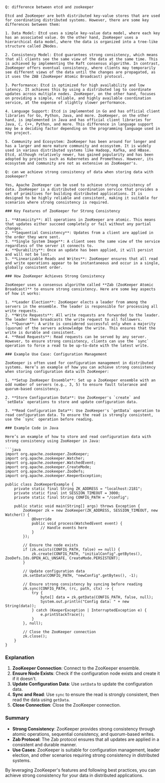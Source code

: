 ```
Q: difference between etcd and zookeeper

Etcd and ZooKeeper are both distributed key-value stores that are used for coordinating distributed systems. However, there are some key differences between them:

1. Data Model: Etcd uses a simple key-value data model, where each key has an associated value. On the other hand, ZooKeeper uses a hierarchical data model, where the data is organized into a tree-like structure called ZNodes.

2. Consistency Model: Etcd guarantees strong consistency, which means that all clients see the same view of the data at the same time. This is achieved by implementing the Raft consensus algorithm. In contrast, ZooKeeper offers eventual consistency, where clients may temporarily see different views of the data until the changes are propagated, as it uses the ZAB (ZooKeeper Atomic Broadcast) protocol.

3. Performance: Etcd is optimized for high availability and low latency. It achieves this by using a distributed log to coordinate updates across multiple nodes. ZooKeeper, on the other hand, focuses on providing a simple, reliable, and highly available coordination service, at the expense of slightly slower performance.

4. Language Support: Etcd is implemented in Go and has official client libraries for Go, Python, Java, and more. ZooKeeper, on the other hand, is implemented in Java and has official client libraries for Java, C, C++, Python, and more. This difference in language support may be a deciding factor depending on the programming language used in the project.

5. Community and Ecosystem: ZooKeeper has been around for longer and has a larger and more mature community and ecosystem. It is widely used in various distributed systems like Hadoop, Kafka, and HBase. Etcd, although relatively newer, has gained popularity and has been adopted by projects such as Kubernetes and Prometheus. However, its ecosystem and community are not as extensive as ZooKeeper's.

Q: can we achieve strong consistency of data when storing data with zookeeper?

Yes, Apache ZooKeeper can be used to achieve strong consistency of data. ZooKeeper is a distributed coordination service that provides a set of primitives for building distributed applications. It is designed to be highly reliable and consistent, making it suitable for scenarios where strong consistency is required.

### Key Features of ZooKeeper for Strong Consistency

1. **Atomicity**: All operations in ZooKeeper are atomic. This means that updates either succeed completely or fail without any partial changes.
2. **Sequential Consistency**: Updates from a client are applied in the order they were sent.
3. **Single System Image**: A client sees the same view of the service regardless of the server it connects to.
4. **Durability**: Once an update has been applied, it will persist and will not be lost.
5. **Linearizable Reads and Writes**: ZooKeeper ensures that all read and write operations appear to be instantaneous and occur in a single, globally consistent order.

### How ZooKeeper Achieves Strong Consistency

ZooKeeper uses a consensus algorithm called **Zab (ZooKeeper Atomic Broadcast)** to ensure strong consistency. Here are some key aspects of how it works:

1. **Leader Election**: ZooKeeper elects a leader from among the servers in the ensemble. The leader is responsible for processing all write requests.
2. **Write Requests**: All write requests are forwarded to the leader. The leader then broadcasts the write request to all followers.
3. **Quorum**: A write is considered successful only when a majority (quorum) of the servers acknowledge the write. This ensures that the write is durable and consistent.
4. **Read Requests**: Read requests can be served by any server. However, to ensure strong consistency, clients can use the `sync` operation to force a read to be up-to-date with the latest write.

### Example Use Case: Configuration Management

ZooKeeper is often used for configuration management in distributed systems. Here’s an example of how you can achieve strong consistency when storing configuration data with ZooKeeper:

1. **Setup ZooKeeper Ensemble**: Set up a ZooKeeper ensemble with an odd number of servers (e.g., 3, 5) to ensure fault tolerance and quorum-based consistency.

2. **Store Configuration Data**: Use ZooKeeper's `create` and `setData` operations to store and update configuration data.

3. **Read Configuration Data**: Use ZooKeeper's `getData` operation to read configuration data. To ensure the read is strongly consistent, use the `sync` operation before reading.

### Example Code in Java

Here’s an example of how to store and read configuration data with strong consistency using ZooKeeper in Java:

```java
import org.apache.zookeeper.ZooKeeper;
import org.apache.zookeeper.Watcher;
import org.apache.zookeeper.WatchedEvent;
import org.apache.zookeeper.CreateMode;
import org.apache.zookeeper.ZooDefs;
import org.apache.zookeeper.KeeperException;

public class ZooKeeperExample {
    private static final String ZK_ADDRESS = "localhost:2181";
    private static final int SESSION_TIMEOUT = 3000;
    private static final String CONFIG_PATH = "/config";

    public static void main(String[] args) throws Exception {
        ZooKeeper zk = new ZooKeeper(ZK_ADDRESS, SESSION_TIMEOUT, new Watcher() {
            @Override
            public void process(WatchedEvent event) {
                // Handle events here
            }
        });

        // Ensure the node exists
        if (zk.exists(CONFIG_PATH, false) == null) {
            zk.create(CONFIG_PATH, "initialConfig".getBytes(), ZooDefs.Ids.OPEN_ACL_UNSAFE, CreateMode.PERSISTENT);
        }

        // Update configuration data
        zk.setData(CONFIG_PATH, "newConfig".getBytes(), -1);

        // Ensure strong consistency by syncing before reading
        zk.sync(CONFIG_PATH, (rc, path, ctx) -> {
            try {
                byte[] data = zk.getData(CONFIG_PATH, false, null);
                System.out.println("Config data: " + new String(data));
            } catch (KeeperException | InterruptedException e) {
                e.printStackTrace();
            }
        }, null);

        // Close the ZooKeeper connection
        zk.close();
    }
}
```

### Explanation

1. **ZooKeeper Connection**: Connect to the ZooKeeper ensemble.
2. **Ensure Node Exists**: Check if the configuration node exists and create it if it doesn't.
3. **Update Configuration Data**: Use `setData` to update the configuration data.
4. **Sync and Read**: Use `sync` to ensure the read is strongly consistent, then read the data using `getData`.
5. **Close Connection**: Close the ZooKeeper connection.

### Summary

- **Strong Consistency**: ZooKeeper provides strong consistency through atomic operations, sequential consistency, and quorum-based writes.
- **Zab Protocol**: The Zab protocol ensures that all updates are applied in a consistent and durable manner.
- **Use Cases**: ZooKeeper is suitable for configuration management, leader election, and other scenarios requiring strong consistency in distributed systems.

By leveraging ZooKeeper's features and following best practices, you can achieve strong consistency for your data in distributed applications.

```